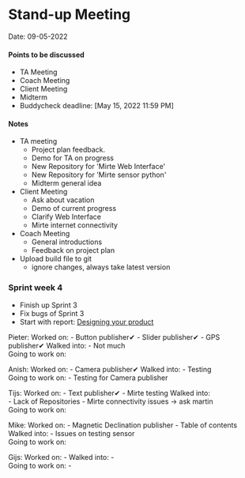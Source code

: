 # Stand-up Meeting
Date: 09-05-2022

#### Points to be discussed
- TA Meeting
- Coach Meeting
- Client Meeting
- Midterm
- Buddycheck deadline: [May 15, 2022 11:59 PM]
#### Notes
- TA meeting
	- Project plan feedback.
	- Demo for TA on progress
	- New Repository for 'Mirte Web Interface'
	- New Repository for 'Mirte sensor python'
	- Midterm general idea
- Client Meeting
	- Ask about vacation
	- Demo of current progress
	- Clarify Web Interface
	- Mirte internet connectivity
- Coach Meeting
	- General introductions
	- Feedback on project plan
- Upload build file to git
	- ignore changes, always take latest version

### Sprint week 4
- Finish up Sprint 3
- Fix bugs of Sprint 3
- Start with report: [Designing your product](https://brightspace.tudelft.nl/d2l/lms/dropbox/user/folder_submit_files.d2l?db=84659&grpid=494006&isprv=0&bp=0&ou=399718)

Pieter:
	Worked on:
	- Button publisher✔
	- Slider publisher✔
	- GPS publisher✔
	Walked into: 
	- Not much            
	Going to work on:   

Anish:
	Worked on:
	- Camera publisher✔
	Walked into: 
	- Testing      
	Going to work on:
	- Testing for Camera publisher 

Tijs:
	Worked on:
	- Text publisher✔
	- Mirte testing
	Walked into:  
	- Lack of Repositories
	- Mirte connectivity issues -> ask martin           
	Going to work on:    

Mike:
	Worked on:
	- Magnetic Declination publisher 
	- Table of contents
	Walked into:
	- Issues on testing sensor    
	Going to work on:    
	
Gijs:
	Worked on: -
	Walked into: -            
	Going to work on: -